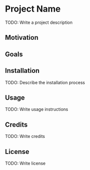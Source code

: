 # Project Name

TODO: Write a project description

## Motivation

## Goals

## Installation

TODO: Describe the installation process

## Usage

TODO: Write usage instructions

## Credits

TODO: Write credits

## License

TODO: Write license